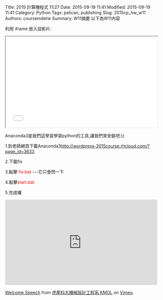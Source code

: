 Title: 2015 計算機程式 11/27
Date: 2015-09-19 11:41
Modified: 2015-09-19 11:41
Category: Python
Tags: pelican, publishing
Slug: 2015cp_hw_w11
Authors: coursemdetw
Summary: W11摘要
以下為W11內容

利用 iframe 嵌入投影片:

<iframe src="simplest.html" width="500" height="300"></iframe>

Anaconda3是我們這學習學習python的工具,讓我們來安裝吧:))
                                        
1.到老師網頁下載Anaconda3<font color=red>http://wordpress-2015course.rhcloud.com/?page_id=3633 </font>   

2.下載fix

3.點擊 <font color=red>fix.bat </font>  ---它只會閃一下

4.點擊<font color=red>start.bat</font>

5.完成囉

<iframe src="https://player.vimeo.com/video/137724068" width="500" height="281" frameborder="0" webkitallowfullscreen mozallowfullscreen allowfullscreen></iframe> <p><a href="https://vimeo.com/137724068">Welcome Speech</a> from <a href="https://vimeo.com/user24079973">虎尾科大機械設計工程系 KMOL</a> on <a href="https://vimeo.com">Vimeo</a>.</p>
